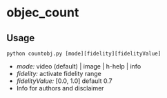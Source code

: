 # objec_count


## Usage

```
python countobj.py [mode][fidelity][fidelityValue]
```

* _mode:_ video (default) | image | h-help | info
* _fidelity:_ activate fidelity range
* _fidelityValue:_ [0.0, 1.0] default 0.7
* Info for authors and disclaimer


